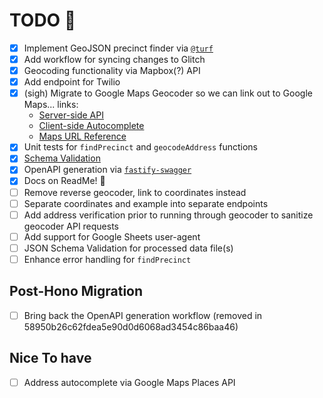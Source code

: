 # TODO 🚧

- [x] Implement GeoJSON precinct finder via [`@turf`](https://www.npmjs.com/package/@turf/boolean-point-in-polygon)
- [x] Add workflow for syncing changes to Glitch
- [x] Geocoding functionality via Mapbox(?) API
- [x] Add endpoint for Twilio
- [x] (sigh) Migrate to Google Maps Geocoder so we can link out to Google Maps... links:
  - [Server-side API](https://developers.google.com/maps/documentation/geocoding/overview)
  - [Client-side Autocomplete](https://developers.google.com/maps/documentation/javascript/places-autocomplete)
  - [Maps URL Reference](https://developers.google.com/maps/documentation/urls/get-started)
- [x] Unit tests for `findPrecinct` and `geocodeAddress` functions
- [x] [Schema Validation](https://www.fastify.io/docs/latest/Validation-and-Serialization/)
- [x] OpenAPI generation via [`fastify-swagger`](https://github.com/fastify/fastify-swagger)
- [x] Docs on ReadMe! :owl:
- [ ] Remove reverse geocoder, link to coordinates instead
- [ ] Separate coordinates and example into separate endpoints
- [ ] Add address verification prior to running through geocoder to sanitize geocoder API requests
- [ ] Add support for Google Sheets user-agent
- [ ] JSON Schema Validation for processed data file(s)
- [ ] Enhance error handling for `findPrecinct`

## Post-Hono Migration

- [ ] Bring back the OpenAPI generation workflow (removed in 58950b26c62fdea5e90d0d6068ad3454c86baa46)

## Nice To have

- [ ] Address autocomplete via Google Maps Places API
